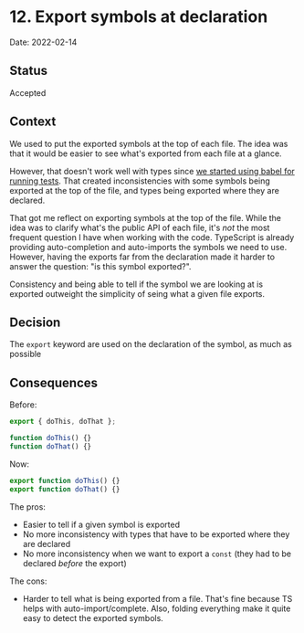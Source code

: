 # 12. Export symbols at declaration

Date: 2022-02-14

## Status

Accepted

## Context

We used to put the exported symbols at the top of each file. The idea was that it would be easier to see what's exported from each file at a glance.

However, that doesn't work well with types since [we started using babel for running tests](./0011-use-babel-jest-instead-of-ts-jest.md). That created inconsistencies with some symbols being exported at the top of the file, and types being exported where they are declared.

That got me reflect on exporting symbols at the top of the file. While the idea was to clarify what's the public API of each file, it's _not_ the most frequent question I have when working with the code. TypeScript is already providing auto-completion and auto-imports the symbols we need to use. However, having the exports far from the declaration made it harder to answer the question: "is this symbol exported?".

Consistency and being able to tell if the symbol we are looking at is exported outweight the simplicity of seing what a given file exports.

## Decision

The `export` keyword are used on the declaration of the symbol, as much as possible

## Consequences

Before:

```ts
export { doThis, doThat };

function doThis() {}
function doThat() {}
```

Now:

```ts
export function doThis() {}
export function doThat() {}
```

The pros:

- Easier to tell if a given symbol is exported
- No more inconsistency with types that have to be exported where they are declared
- No more inconsistency when we want to export a `const` (they had to be declared _before_ the export)

The cons:

- Harder to tell what is being exported from a file. That's fine because TS helps with auto-import/complete. Also, folding everything make it quite easy to detect the exported symbols.
